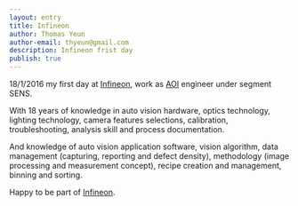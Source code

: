 ```yaml
---
layout: entry
title: Infineon
author: Thomas Yeun
author-email: thyeun@gmail.com
description: Infineon frist day
publish: true
---
```



18/1/2016 my first day at [Infineon], work as [AOI] engineer under segment SENS. 

With 18 years of knowledge in auto vision hardware, optics technology, lighting technology, camera features selections, calibration, troubleshooting, analysis skill and process documentation. 

And knowledge of auto vision application software, vision algorithm, data management (capturing, reporting and defect density), methodology (image processing and measurement concept), recipe creation and management, binning and sorting. 

Happy to be part of [Infineon].

[Infineon]: http://www.infineon.com/
[AOI]: https://en.wikipedia.org/wiki/Automated_optical_inspection






